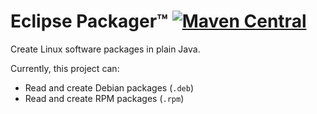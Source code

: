 # Eclipse Packager™ [![Maven Central](https://img.shields.io/maven-central/v/org.eclipse.packager/packager)](http://search.maven.org/#search%7Cgav%7C1%7Cg%3A%22org.eclipse.packager%22%20AND%20a%3A%22packager%22 "Eclipse Packager")

Create Linux software packages in plain Java.

Currently, this project can:

* Read and create Debian packages (`.deb`)
* Read and create RPM packages (`.rpm`)
